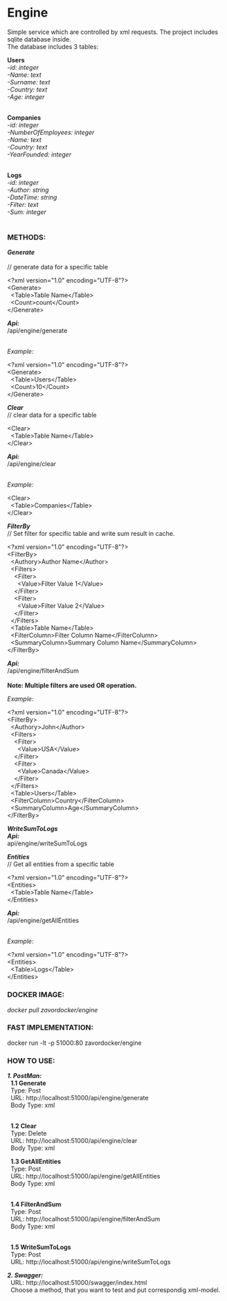 # Engine

<p>Simple service which are controlled by xml requests. The project includes sqlite database inside. <br>
The database includes 3 tables:</p>
<b>Users</b><br>
  <i>-id: integer</i> <br>
  <i>-Name: text</i> <br>
  <i>-Surname: text</i> <br>
  <i>-Country: text</i> <br>
  <i>-Age: integer</i> <br><br>
  
<b>Companies</b><br>
  <i>-id: integer</i> <br>
  <i>-NumberOfEmployees: integer</i> <br>
  <i>-Name: text</i> <br>
  <i>-Country: text</i> <br>
  <i>-YearFounded: integer</i> <br><br>
  
<b>Logs</b><br>
  <i>-id: integer</i> <br>
  <i>-Author: string</i> <br>
  <i>-DateTime: string</i> <br>
  <i>-Filter: text</i> <br>
  <i>-Sum: integer</i> <br><br>
<h3>METHODS:</h3>
<b><i>Generate</i></b><br><br>
// generate data for a specific table <br>
<p>
&lt;?xml version="1.0" encoding="UTF-8"?&gt;<br>
&lt;Generate&gt; <br>
&nbsp;&nbsp;&lt;Table&gt;Table Name&lt;/Table&gt;<br>
&nbsp;&nbsp;&lt;Count&gt;count&lt;/Count&gt;<br>
&lt;/Generate&gt;<br>
</p>
<b><i>Api:</i></b><br>
/api/engine/generate<br><br>

<i>Example:</i>
<p>
&lt;?xml version="1.0" encoding="UTF-8"?&gt;<br>
&lt;Generate&gt; <br>
&nbsp;&nbsp;&lt;Table&gt;Users&lt;/Table&gt;<br>
&nbsp;&nbsp;&lt;Count&gt;10&lt;/Count&gt;<br>
&lt;/Generate&gt;<br>
</p>

<b><i>Clear</i></b><br>
// clear data for a specific table
<p>
&lt;Clear&gt;<br>
&nbsp;&nbsp;&lt;Table&gt;Table Name&lt;/Table&gt;<br>
&lt;/Clear&gt;<br>
</p>
<b><i>Api:</i></b><br>
/api/engine/clear<br><br>


<i>Example:</i>
<p>
&lt;Clear&gt;<br>
&nbsp;&nbsp;&lt;Table&gt;Companies&lt;/Table&gt;<br>
&lt;/Clear&gt;<br>
</p>

<b><i>FilterBy</i></b><br>
// Set filter for specific table and write sum result in cache.
<p>
&lt;?xml version="1.0" encoding="UTF-8"?&gt;<br>
&lt;FilterBy&gt;<br>
&nbsp;&nbsp;&lt;Authory&gt;Author Name&lt;/Author&gt;<br>
&nbsp;&nbsp;&lt;Filters&gt;<br>
&nbsp;&nbsp;&nbsp;&nbsp;&lt;Filter&gt;<br>
&nbsp;&nbsp;&nbsp;&nbsp;&nbsp;&nbsp;&lt;Value&gt;Filter Value 1&lt;/Value&gt;<br>
&nbsp;&nbsp;&nbsp;&nbsp;&lt;/Filter&gt;<br>
&nbsp;&nbsp;&nbsp;&nbsp;&lt;Filter&gt;<br>
&nbsp;&nbsp;&nbsp;&nbsp;&nbsp;&nbsp;&lt;Value&gt;Filter Value 2&lt;/Value&gt;<br>
&nbsp;&nbsp;&nbsp;&nbsp;&lt;/Filter&gt;<br>
&nbsp;&nbsp;&lt;/Filters&gt;<br>
&nbsp;&nbsp;&lt;Table&gt;Table Name&lt;/Table&gt;<br>
&nbsp;&nbsp;&lt;FilterColumn>Filter Column Name&lt;/FilterColumn&gt;<br>
&nbsp;&nbsp;&lt;SummaryColumn&gt;Summary Column Name&lt;/SummaryColumn&gt;<br>
&lt;/FilterBy&gt;<br>
</p>
<b><i>Api:</i></b><br>
/api/engine/filterAndSum<br><br>
<b>Note: Multiple filters are used OR operation.</b> <bt>

<i>Example:</i>
<p>
&lt;?xml version="1.0" encoding="UTF-8"?&gt;<br>
&lt;FilterBy&gt;<br>
&nbsp;&nbsp;&lt;Authory&gt;John&lt;/Author&gt;<br>
&nbsp;&nbsp;&lt;Filters&gt;<br>
&nbsp;&nbsp;&nbsp;&nbsp;&lt;Filter&gt;<br>
&nbsp;&nbsp;&nbsp;&nbsp;&nbsp;&nbsp;&lt;Value&gt;USA&lt;/Value&gt;<br>
&nbsp;&nbsp;&nbsp;&nbsp;&lt;/Filter&gt;<br>
&nbsp;&nbsp;&nbsp;&nbsp;&lt;Filter&gt;<br>
&nbsp;&nbsp;&nbsp;&nbsp;&nbsp;&nbsp;&lt;Value&gt;Canada&lt;/Value&gt;<br>
&nbsp;&nbsp;&nbsp;&nbsp;&lt;/Filter&gt;<br>
&nbsp;&nbsp;&lt;/Filters&gt;<br>
&nbsp;&nbsp;&lt;Table&gt;Users&lt;/Table&gt;<br>
&nbsp;&nbsp;&lt;FilterColumn>Country&lt;/FilterColumn&gt;<br>
&nbsp;&nbsp;&lt;SummaryColumn&gt;Age&lt;/SummaryColumn&gt;<br>
&lt;/FilterBy&gt;<br>
</p>

<b><i>WriteSumToLogs</i></b><br>
<b><i>Api:</i></b><br>
api/engine/writeSumToLogs

<b><i>Entities</i></b><br>
// Get all entities from a specific table
<p>
&lt;?xml version="1.0" encoding="UTF-8"?&gt;<br>
&lt;Entities&gt;<br>
&nbsp;&nbsp;&lt;Table&gt;Table Name&lt;/Table&gt;<br>
&lt;/Entities&gt;<br>
</p>
<b><i>Api:</i></b><br>
/api/engine/getAllEntities<br><br>

<i>Example:</i>
<p>
&lt;?xml version="1.0" encoding="UTF-8"?&gt;<br>
&lt;Entities&gt;<br>
&nbsp;&nbsp;&lt;Table&gt;Logs&lt;/Table&gt;<br>
&lt;/Entities&gt;<br>
</p>


<h3>DOCKER IMAGE:</h3>
<i>docker pull zavordocker/engine</i>
<h3>FAST IMPLEMENTATION:</h3>
docker run -lt -p 51000:80 zavordocker/engine

<h3>HOW TO USE: </h3>
<i><b>1. PostMan:</b></i><br>
&nbsp;&nbsp;<b>1.1 Generate</b><br>
&nbsp;&nbsp;Type: Post <br>
&nbsp;&nbsp;URL: http://localhost:51000/api/engine/generate <br>
&nbsp;&nbsp;Body Type: xml <br><br>

&nbsp;&nbsp;<b>1.2 Clear</b><br>
&nbsp;&nbsp;Type: Delete <br>
&nbsp;&nbsp;URL: http://localhost:51000/api/engine/clear <br>
&nbsp;&nbsp;Body Type: xml <br>

&nbsp;&nbsp;<b>1.3 GetAllEntities</b><br>
&nbsp;&nbsp;Type: Post <br>
&nbsp;&nbsp;URL: http://localhost:51000/api/engine/getAllEntities <br>
&nbsp;&nbsp;Body Type: xml <br> <br>

&nbsp;&nbsp;<b>1.4 FilterAndSum</b><br>
&nbsp;&nbsp;Type: Post <br>
&nbsp;&nbsp;URL: http://localhost:51000/api/engine/filterAndSum <br>
&nbsp;&nbsp;Body Type: xml <br> <br>

&nbsp;&nbsp;<b>1.5 WriteSumToLogs</b><br>
&nbsp;&nbsp;Type: Post <br>
&nbsp;&nbsp;URL: http://localhost:51000/api/engine/writeSumToLogs

<i><b>2. Swagger:</b></i><br>
&nbsp;&nbsp;URL: http://localhost:51000/swagger/index.html<br>
&nbsp;&nbsp;Choose a method, that you want to test and put correspondig xml-model.
